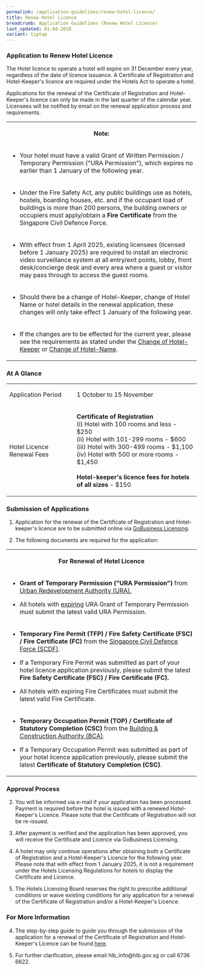 ```yaml
---
permalink: /application-guidelines/renew-hotel-licence/
title: Renew Hotel Licence
breadcrumb: Application Guidelines (Renew Hotel Licence)
last_updated: 01-04-2018
variant: tiptap
---
```

<h3><strong>Application to Renew Hotel Licence</strong></h3>
<p>The Hotel licence to operate a hotel will expire on 31 December every
year, regardless of the date of licence issuance. A Certificate of Registration
and Hotel-Keeper's licence are required under the Hotels Act to operate
a hotel.</p>
<p>Applications for the renewal of the Certificate of Registration and Hotel-Keeper's
licence can only be made in the last quarter of the calendar year. Licensees
will be notified by email on the renewal application process and requirements.</p>
<table style="minWidth: 25px">
<colgroup>
<col>
</colgroup>
<tbody>
<tr>
<th rowspan="1" colspan="1">
<p>Note:</p>
</th>
</tr>
<tr>
<td rowspan="1" colspan="1">
<ul data-tight="true" class="tight">
<li>
<p>Your hotel must have a valid Grant of Written Permission / Temporary Permission
("URA Permission"), which expires no earlier than 1 January of the following
year.</p>
</li>
</ul>
</td>
</tr>
<tr>
<td rowspan="1" colspan="1">
<ul data-tight="true" class="tight">
<li>
<p>Under the Fire Safety Act, any public buildings use as hotels, hostels,
boarding houses, etc. and if the occupant load of buildings is more than
200 persons, the building owners or occupiers must apply/obtain a <strong>Fire Certificate</strong> from
the Singapore Civil Defence Force.</p>
</li>
</ul>
</td>
</tr>
<tr>
<td rowspan="1" colspan="1">
<ul data-tight="true" class="tight">
<li>
<p>With effect from 1 April 2025, existing licensees (licensed before 1 January
2025) are required to install an electronic video surveillance system at
all entry/exit points, lobby, front desk/concierge desk and every area
where a guest or visitor may pass through to access the guest rooms.</p>
</li>
</ul>
</td>
</tr>
<tr>
<td rowspan="1" colspan="1">
<ul data-tight="true" class="tight">
<li>
<p>Should there be a change of Hotel-Keeper, change of Hotel Name or hotel
details in the renewal application, these changes will only take effect
1 January of the following year.</p>
</li>
</ul>
</td>
</tr>
<tr>
<td rowspan="1" colspan="1">
<ul data-tight="true" class="tight">
<li>
<p>If the changes are to be effected for the current year, please see the
requirements as stated under the <a href="https://www.hlb.gov.sg/application-guidelines/change-of-hotel-keeper/" rel="noopener noreferrer nofollow" target="_blank">Change of Hotel-Keeper</a> or
<a href="https://www.hlb.gov.sg/application-guidelines/change-of-hotel-name/" rel="noopener noreferrer nofollow" target="_blank">Change of Hotel-Name</a>.</p>
</li>
</ul>
</td>
</tr>
</tbody>
</table>
<p></p>
<h3><strong>At A Glance</strong></h3>
<table style="minWidth: 50px">
<colgroup>
<col>
<col>
</colgroup>
<tbody>
<tr>
<td rowspan="1" colspan="1">
<p>Application Period</p>
</td>
<td rowspan="1" colspan="1">
<p>1 October to 15 November</p>
</td>
</tr>
<tr>
<td rowspan="1" colspan="1">
<p>Hotel Licence Renewal Fees</p>
</td>
<td rowspan="1" colspan="1">
<p><strong>Certificate of Registration</strong> 
<br>(i) Hotel with 100 rooms and less - $250
<br>(ii) Hotel with 101-299 rooms - $600
<br>(iii) Hotel with 300-499 rooms - $1,100
<br>(iv) Hotel with 500 or more rooms - $1,450
<br>
<br><strong>Hotel-keeper's licence fees for hotels of all sizes</strong> -
$150
<br>
</p>
</td>
</tr>
</tbody>
</table>
<h3><strong>Submission of Applications</strong></h3>
<ol data-tight="true" class="tight">
<li>
<p>Application for the renewal of the Certificate of Registration and Hotel-keeper's
licence are to be submitted online via <a href="https://www.gobusiness.gov.sg/licences" rel="noopener noreferrer nofollow" target="_blank">GoBusiness Licensing</a>.</p>
</li>
<li>
<p>The following documents are required for the application:</p>
</li>
</ol>
<table style="minWidth: 25px">
<colgroup>
<col>
</colgroup>
<tbody>
<tr>
<th rowspan="1" colspan="1">
<p>For Renewal of Hotel Licence</p>
</th>
</tr>
<tr>
<td rowspan="1" colspan="1">
<ul data-tight="true" class="tight">
<li>
<p><strong>Grant of Temporary Permission ("URA Permission")</strong> from
<a href="https://www.ura.gov.sg/" rel="noopener noreferrer nofollow" target="_blank"><u>Urban Redevelopment Authority (URA).</u>
</a>
</p>
</li>
<li>
<p>All hotels with <u>expiring</u> URA Grant of Temporary Permission must submit
the latest valid URA Permission.</p>
</li>
</ul>
</td>
</tr>
<tr>
<td rowspan="1" colspan="1">
<ul data-tight="true" class="tight">
<li>
<p><strong>Temporary Fire Permit (TFP) / Fire Safety Certificate (FSC)</strong>  <strong>/ Fire Certificate (FC) </strong>from
the <a href="https://www.scdf.gov.sg/" rel="noopener noreferrer nofollow" target="_blank"><u>Singapore Civil Defence Force (SCDF)</u></a>.</p>
</li>
<li>
<p>If a Temporary Fire Permit was submitted as part of your hotel licence
application previously, please submit the latest <strong>Fire Safety Certificate (FSC)</strong>  <strong>/ Fire Certificate (FC).</strong>
</p>
</li>
<li>
<p>All hotels with expiring Fire Certificates must submit the latest valid
Fire Certificate.</p>
</li>
</ul>
</td>
</tr>
<tr>
<td rowspan="1" colspan="1">
<ul data-tight="true" class="tight">
<li>
<p><strong>Temporary Occupation Permit (TOP) / Certificate of Statutory Completion (CSC)</strong> from
the <a href="https://www.bca.gov.sg/" rel="noopener noreferrer nofollow" target="_blank"><u>Building &amp; Construction Authority (BCA)</u></a>.</p>
</li>
<li>
<p>If a Temporary Occupation Permit was submitted as part of your hotel licence
application previously, please submit the latest<strong> Certificate of Statutory Completion (CSC)</strong>.</p>
</li>
</ul>
</td>
</tr>
</tbody>
</table>
<h3><strong>Approval Process</strong></h3>
<ol start="2">
<li>
<p>You will be informed via e-mail if your application has been processed.
Payment is required before the hotel is issued with a renewed Hotel-Keeper's
Licence. Please note that the Certificate of Registration will not be re-issued.</p>
</li>
<li>
<p>After payment is verified and the application has been approved, you will
receive the Certificate and Licence via GoBusiness Licensing.</p>
</li>
<li>
<p>A hotel may only continue operations after obtaining both a Certificate
of Registration and a Hotel-Keeper's Licence for the following year. Please
note that with effect from 1 January 2025, it is not a requirement under
the Hotels Licensing Regulations for hotels to display the Certificate
and Licence.</p>
</li>
<li>
<p>The Hotels Licensing Board reserves the right to prescribe additional
conditions or waive existing conditions for any application for a renewal
of the Certificate of Registration and/or a Hotel-Keeper's Licence.</p>
</li>
</ol>
<h3><strong>For More Information</strong></h3>
<ol start="4">
<li>
<p>The step-by-step guide to guide you through the submission of the application
for a renewal of the Certificate of Registration and Hotel-Keeper's Licence
can be found <a href="/files/resources/guides/guide_licence_renewal_2025.pdf" rel="noopener noreferrer nofollow" target="_blank">here</a>.</p>
</li>
<li>
<p>For further clarification, please email hlb_info@hlb.gov.sg or call 6736
6622.</p>
</li>
</ol>
<p></p>